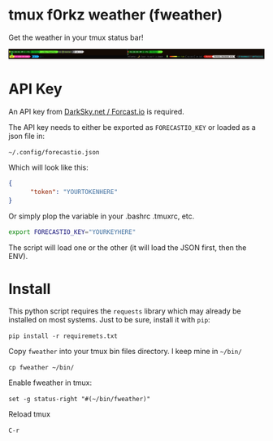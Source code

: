 # tmux f0rkz weather (fweather)

Get the weather in your tmux status bar!

![Screenshot](screenshot.png)

# API Key
An API key from [DarkSky.net / Forcast.io](https://darksky.net/) is required.

The API key needs to either be exported as `FORECASTIO_KEY` or loaded as a json file in:

`~/.config/forecastio.json`

Which will look like this:
```json
{
      "token": "YOURTOKENHERE"
}
```

Or simply plop the variable in your .bashrc .tmuxrc, etc.

```bash
export FORECASTIO_KEY="YOURKEYHERE"
```

The script will load one or the other (it will load the JSON first, then the ENV).

# Install

This python script requires the `requests` library which may already be installed on most systems.
Just to be sure, install it with `pip`:

`pip install -r requiremets.txt`

Copy `fweather` into your tmux bin files directory. I keep mine in `~/bin/`

`cp fweather ~/bin/`

Enable fweather in tmux:

`set -g status-right "#(~/bin/fweather)"`

Reload tmux

`C-r`
